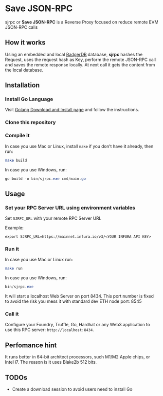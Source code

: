 # Save JSON-RPC

sjrpc or **Save JSON-RPC** is a Reverse Proxy focused on reduce remote EVM JSON-RPC calls

## How it works

Using an embedded and local [BadgerDB](https://github.com/dgraph-io/badger) database, **sjrpc** hashes the Request,
uses the request hash as Key, perform the remote JSON-RPC call and saves the remote response locally. At next call it gets the content from the local database.

## Installation

### Install Go Language

Visit [Golang Download and Install page](https://go.dev/doc/install) and follow the instructions.

### Clone this repository

### Compile it

In case you use Mac or Linux, install `make` if you don't have it already, then run:

```bash
make build
```

In case you use Windows, run:

```powershell
go build -o bin/sjrpc.exe cmd/main.go
```

## Usage

### Set your RPC Server URL using environment variables

Set `SJRPC_URL` with your remote RPC Server URL

Example:

```shell
export SJRPC_URL=https://mainnet.infura.io/v3/<YOUR INFURA API KEY>
```

### Run it

In case you use Mac or Linux run:

```bash
make run
```

In case you use Windows, run:

```powershell
bin/sjrpc.exe
```

It will start a localhost Web Server on port 8434. This port number is fixed to avoid the risk you mess it with standard dev ETH node port: 8545


### Call it

Configure your Foundry, Truffle, Go, Hardhat or any Web3 application to use this RPC server: `http://localhost:8434`.

## Perfomance hint

It runs better in 64-bit architect processors, such M1/M2 Apple chips, or Intel i7. The reason is it uses Blake2b 512 bits.

## TODOs

- Create a download session to avoid users need to install Go 